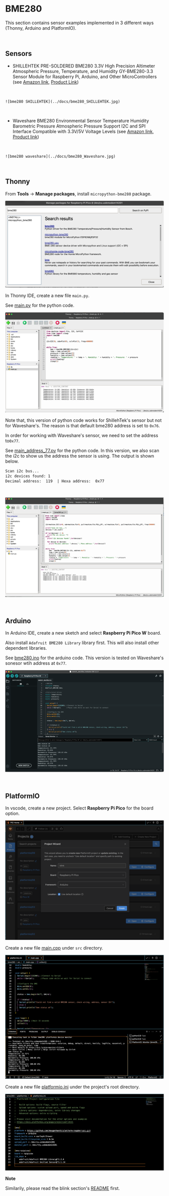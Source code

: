 # BME280

This section contains sensor examples implemented in 3 different ways (Thonny, Arduino and PlatformIO).


<br>

## Sensors

- SHILLEHTEK PRE-SOLDERED BME280 3.3V High Precision Altimeter Atmospheric Pressure, Temperature, and Humidity GY-BME280-3.3 Sensor Module for Raspberry Pi, Arduino, and Other MicroControllers (see [Amazon link](https://www.amazon.com/gp/product/B0BQFV883T/ref=ppx_yo_dt_b_asin_title_o08_s00?ie=UTF8&psc=1), [Product Link](https://shillehtek.com/products/pre-soldered-bme280-3-3v-high-precision-altimeter-atmospheric-pressure-temperature-and-humidity-gy-bme280-3-3-sensor-module-for-raspberry-pi-arduino-and-other-microcontrollers))
<br>

    ![bme280 SHILLEHTEK](../docs/bme280_SHILLEHTEK.jpg)
<br>

- Waveshare BME280 Environmental Sensor Temperature Humidity Barometric Pressure Atmospheric Pressure Support I2C and SPI Interface Compatible with 3.3V/5V Voltage Levels (see [Amazon link](https://www.amazon.com/gp/product/B088HJHJXG/ref=ppx_yo_dt_b_asin_title_o07_s00?ie=UTF8&psc=1), [Product link](https://www.waveshare.com/wiki/BME280_Environmental_Sensor))
<br>

    ![bme280 waveshare](../docs/bme280_Waveshare.jpg)



<br>

## Thonny

From **Tools** -> **Manage packages**, install `micropython-bme280` package. 

![bme280 thonny 01](../docs/bme280_thonny_01.png)


In Thonny IDE, create a new file `main.py`.

See [main.py](./thonny/main.py) for the python code.

![bme280 thonny 02](../docs/bme280_thonny_02.png)

Note that, this version of python code works for ShillehTek's sensor but not for Waveshare's. The reason is that default bme280 address is set to `0x76`.

In order for working with Waveshare's sensor, we need to set the address to`0x77`.

See [main_address_77.py](./thonny/main_address_77.py) for the python code. In this version, we also scan the i2c to show us the address the sensor is using. The output is shown below.

```
Scan i2c bus...
i2c devices found: 1
Decimal address:  119  | Hexa address:  0x77
```

<br>

![bme280 thonny 03](../docs/bme280_thonny_03.png)

<br>

## Arduino

In Arduino IDE, create a new sketch and select **Raspberry Pi Pico W** board.

Also install `Adafruit BME280 Library` library first. This will also install other dependent libraries.

See [bme280.ino](./arduino/bme280.ino) for the arduino code. This version is tested on Waveshare's sonesor wtih address at `0x77`.



![bme280 arduino](../docs/bme280_arduino.png)


<br>

## PlatformIO


In vscode, create a new project. Select **Raspberry Pi Pico** for the board option.

![blink platformio 01](../docs/blink_platformio_01.png)


Create a new file [main.cpp](./platformio/main.cpp) under `src` directory.

![bme280 platformio 01](../docs/bme280_platformio_01.png)


Create a new file [platformio.ini](./platformio/platformio.ini) under the project's root directory.


![bme280 platform 02](../docs/bme280_platformio_02.png) 


**Note**

Similarily, please read the blink section's [README](../blink/README.md) first.

<br>

